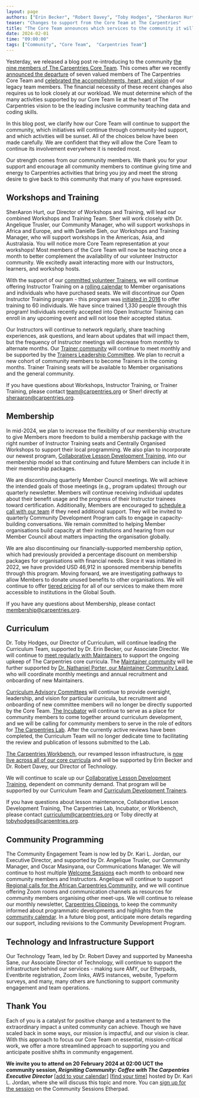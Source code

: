 ```yaml
---
layout: page
authors: ["Erin Becker", "Robert Davey", "Toby Hodges", "SherAaron Hurt", "Kari L. Jordan" ]
teaser: "Changes to support from the Core Team at The Carpentries"
title: "The Core Team announces which services to the community it will continue to support and which initiatives will continue through community-led support."
date: 2024-02-01
time: "09:00:00"
tags: ["Community", "Core Team",  "Carpentries Team"]
---
```


Yesterday, we released a blog post re-introducing to the community [the nine members of The Carpentries Core Team](https://carpentries.org/blog/2024/01/reintroducing-the-carpentries-core-team/). This comes after we recently [announced the departure](https://carpentries.org/blog/2023/12/saying-farewell-to-seven-carpentries-core-team-members/) of seven valued members of The Carpentries Core Team and [celebrated the accomplishments, heart, and vision](https://carpentries.org/blog/2024/01/with-gratitude-to-our-legacy-core-team-members/) of our legacy team members. The financial necessity of these recent changes also requires us to look closely at our workload. We must determine which of the many activities supported by our Core Team lie at the heart of The Carpentries vision to be the leading inclusive community teaching data and coding skills. 

In this blog post, we clarify how our Core Team will continue to support the community, which initiatives will continue through community-led support, and which activities will be sunset. All of the choices below have been made carefully. We are confident that they will allow the Core Team to continue its involvement everywhere it is needed most. 

Our strength comes from our community members. We thank you for your support and encourage all community members to continue giving time and energy to Carpentries activities that bring you joy and meet the strong desire to give back to this community that many of you have expressed.

## Workshops and Training

SherAaron Hurt, our Director of Workshops and Training, will lead our combined Workshops and Training Team. Sher will work closely with Dr. Angelique Trusler, our Community Manager, who will support workshops in Africa and Europe, and with Danielle Sieh, our Workshops and Training Manager, who will support workshops in the Americas, Asia, and Australasia. You will notice more Core Team representation at your workshops! Most members of the Core Team will now be teaching once a month to better complement the availability of our volunteer Instructor community. We excitedly await interacting more with our Instructors, learners, and workshop hosts.

With the support of our [committed volunteer Trainers](https://carpentries.org/trainers/), we will continue offering Instructor Training on a [rolling calendar](https://carpentries.github.io/instructor-training/instructor/training_calendar.html) to Member organisations and individuals who have purchased seats. We will discontinue our Open Instructor Training program - this program was [initiated in 2016](https://software-carpentry.org/blog/2016/11/open-instructor-training.html) to offer training to 60 individuals. We have since trained 1,330 people through this program! Individuals recently accepted into Open Instructor Training can enroll in any upcoming event and will not lose their accepted status. 

Our Instructors will continue to network regularly, share teaching experiences, ask questions, and learn about updates that will impact them, but the frequency of Instructor meetings will decrease from monthly to alternate months. Our [Trainer community](https://carpentries.org/trainers/) will continue to meet monthly and be supported by the [Trainers Leadership Committee](https://github.com/carpentries/trainers/blob/main/governance.md). We plan to recruit a new cohort of community members to become Trainers in the coming months. Trainer Training seats will be available to Member organisations and the general community. 

If you have questions about Workshops, Instructor Training, or Trainer Training, please contact [team@carpentries.org](mailto:team@carpentries.org) or Sher! directly at [sheraaron@carpentries.org](mailto:sheraaron@carpentries.org).

## Membership

In mid-2024, we plan to increase the flexibility of our membership structure to give Members more freedom to build a membership package with the right number of Instructor Training seats and Centrally Organised Workshops to support their local programming. We also plan to incorporate our newest program, [Collaborative Lesson Development Training](https://carpentries.org/blog/2023/10/launching-collaborative-lesson-development-training/), into our membership model so that continuing and future Members can include it in their membership packages. 

We are discontinuing quarterly Member Council meetings. We will achieve the intended goals of those meetings (e.g., program updates) through our quarterly newsletter. Members will continue receiving individual updates about their benefit usage and the progress of their Instructor trainees toward certification. Additionally, Members are encouraged to [schedule a call with our team](https://calendly.com/carpentries-membership) if they need additional support. They will be invited to quarterly Community Development Program calls to engage in capacity-building conversations. We remain committed to helping Member organisations build capacity at their institutions and hearing from our Member Council about matters impacting the organisation globally. 

We are also discontinuing our financially-supported membership option, which had previously provided a percentage discount on membership packages for organisations with financial needs. Since it was initiated in 2022, we have provided USD 46,912 in sponsored membership benefits through this program. Moving forward, we are investigating pathways to allow Members to donate unused benefits to other organisations. We will continue to offer [tiered pricing](https://carpentries.org/membership/) for all of our services to make them more accessible to institutions in the Global South. 

If you have any questions about Membership, please contact [membership@carpentries.org](mailto:membership@carpentries.org). 

## Curriculum

Dr. Toby Hodges, our Director of Curriculum, will continue leading the Curriculum Team, supported by Dr. Erin Becker, our Associate Director. We will continue to [meet regularly with Maintainers](https://codimd.carpentries.org/maintainers?both) to support the ongoing upkeep of The Carpentries core curricula. The [Maintainer community](https://carpentries.org/maintainers/) will be further supported by [Dr. Nathaniel Porter, our Maintainer Community Lead](https://carpentries.org/blog/2023/11/welcome-maintainer-community-lead/), who will coordinate monthly meetings and annual recruitment and onboarding of new Maintainers. 

[Curriculum Advisory Committees](https://carpentries.org/curriculum-advisors/) will continue to provide oversight, leadership, and vision for particular curricula, but recruitment and onboarding of new committee members will no longer be directly supported by the Core Team. [The Incubator](https://carpentries-incubator.org/) will continue to serve as a place for community members to come together around curriculum development, and we will be calling for community members to serve in the role of editors for [The Carpentries Lab](https://carpentries-lab.org/). After the currently active reviews have been completed, the Curriculum Team will no longer dedicate time to facilitating the review and publication of lessons submitted to the Lab. 

[The Carpentries Workbench](https://carpentries.github.io/workbench/), our revamped lesson infrastructure, is [now live across all of our core curricula](https://carpentries.org/blog/2023/08/celebrating-carpentries-workbench/) and will be supported by Erin Becker and Dr. Robert Davey, our Director of Technology. 

We will continue to scale up our [Collaborative Lesson Development Training](https://carpentries.org/blog/2023/10/launching-collaborative-lesson-development-training/), dependent on community demand. That program will be supported by our Curriculum Team and [Curriculum Development Trainers](https://carpentries.org/blog/2023/10/cldt-curriculum-and-trainers/). 

If you have questions about lesson maintenance, Collaborative Lesson Development Training, The Carpentries Lab, Incubator, or Workbench, please contact [curriculum@carpentries.org](mailto:curriculum@carpentries.org) or Toby directly at [tobyhodges@carpentries.org](mailto:tobyhodges@carpentries.org).


## Community Programming

The Community Engagement Team is now led by Dr. Kari L. Jordan, our Executive Director, and supported by Dr. Angelique Trusler, our Community Manager, and Oscar Masinyana, our Communications Manager. We will continue to host multiple [Welcome Sessions](https://pad.carpentries.org/welcome-sessions-2024) each month to onboard new community members and Instructors. Angelique will continue to support  [Regional calls for the African Carpentries Community](https://codimd.carpentries.org/69NZJLzLSKCZakTPsWpo7Q?both), and we will continue offering Zoom rooms and communication channels as resources for community members organising other meet-ups. We will continue to release our monthly newsletter, [Carpentries Clippings](https://carpentries.org/newsletter/), to keep the community informed about programmatic developments and highlights from the [community calendar](https://carpentries.org/community/#community-events). In a future blog post, anticipate more details regarding our support, including revisions to the Community Development Program.

## Technology and Infrastructure Support

Our Technology Team, led by Dr. Robert Davey and supported by Maneesha Sane, our Associate Director of Technology, will continue to support the infrastructure behind our services - making sure AMY, our Etherpads, Eventbrite registration, Zoom links, AWS instances, website, Typeform surveys, and many, many others are functioning to support community engagement and team operations. 

## Thank You
Each of you is a catalyst for positive change and a testament to the extraordinary impact a united community can achieve. Though we have scaled back in some ways, our mission is impactful, and our vision is clear. With this approach to focus our Core Team on essential, mission-critical work, we offer a more streamlined approach to supporting you and anticipate positive shifts in community engagement. 

**We invite you to attend on 20 February 2024 at 02:00 UCT the community session, _Reigniting Community: Coffee with The Carpentries Executive Director_** [[add to your calendar](https://calendar.google.com/calendar/u/0/r/eventedit/NzVpNGYwc29nMXZnbmUzMGd0bTBvc2pjdnQgb3NldXVvaHQwdHZqYm9rZ2czbm9oOGM0N2dAZw)] [[find your time](https://www.timeanddate.com/worldclock/fixedtime.html?msg=Carpentries+Community+Discussion&iso=20240220T0200)] hosted by Dr. Kari L. Jordan, where she will discuss this topic and more. You can [sign up for the session](https://pad.carpentries.org/community-sessions-2024) on the Community Sessions Etherpad. 
